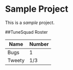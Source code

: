 # Sample Project

This is a *sample* project.

##TuneSquad Roster

| Name | Number|
| --- | --- |
| Bugs | 1 |
|Tweety | 1/3 |
